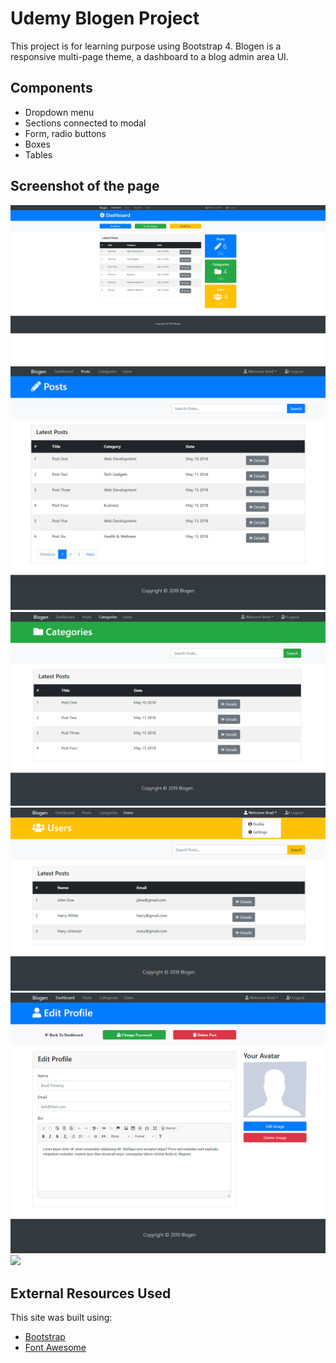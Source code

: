 # Udemy Blogen Project
This project is for learning purpose using Bootstrap 4.
Blogen is a responsive multi-page theme, a dashboard to a blog admin area UI.

## Components
- Dropdown menu
- Sections connected to modal
- Form, radio buttons
- Boxes
- Tables

## Screenshot of the page
![](img/screencapture-blogen-project.png)
![](img/screencapture-blogen-project-posts.png)
![](img/screencapture-blogen-project-categories.png)
![](img/screencapture-blogen-project-users.png)
![](img/screencapture-blogen-project-profile.png)
![](img/screencapture-blogen-project-login.png)

## External Resources Used
This site was built using:
- [Bootstrap](https://getbootstrap.com/)
- [Font Awesome](https://fontawesome.com/)
